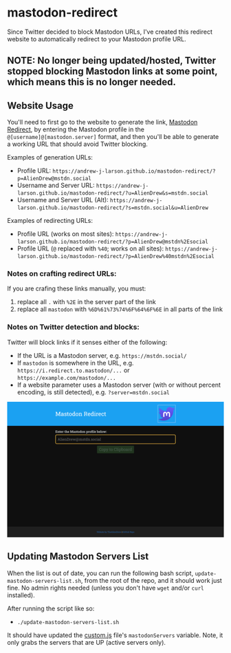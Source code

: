 # mastodon-redirect
Since Twitter decided to block Mastodon URLs, I've created this redirect website to automatically redirect to your Mastodon profile URL.

## NOTE: No longer being updated/hosted, Twitter stopped blocking Mastodon links at some point, which means this is no longer needed.

## Website Usage
You'll need to first go to the website to generate the link, [Mastodon Redirect](https://andrew-j-larson.github.io/mastodon-redirect/), by entering the Mastodon profile in the `@[username]@[mastodon.server]` format, and then you'll be able to generate a working URL that should avoid Twitter blocking.

Examples of generation URLs:

- Profile URL: `https://andrew-j-larson.github.io/mastodon-redirect/?p=AlienDrew@mstdn.social`
- Username and Server URL: `https://andrew-j-larson.github.io/mastodon-redirect/?u=AlienDrew&s=mstdn.social`
- Username and Server URL (Alt): `https://andrew-j-larson.github.io/mastodon-redirect/?s=mstdn.social&u=AlienDrew`

Examples of redirecting URLs:

- Profile URL (works on most sites): `https://andrew-j-larson.github.io/mastodon-redirect/?p=AlienDrew@mstdn%2Esocial`
- Profile URL (`@` replaced with `%40`; works on all sites): `https://andrew-j-larson.github.io/mastodon-redirect/?p=AlienDrew%40mstdn%2Esocial`

### Notes on crafting redirect URLs:
If you are crafing these links manually, you must:
1. replace all `.` with `%2E` in the server part of the link
2. replace all `mastodon` with `%6D%61%73%74%6F%64%6F%6E` in all parts of the link

### Notes on Twitter detection and blocks:
Twitter will block links if it senses either of the following:
- If the URL is a Mastodon server, e.g. `https://mstdn.social/`
- If `mastodon` is somewhere in the URL, e.g. `https://i.redirect.to.mastodon/...` or `https://example.com/mastodon/...`
- If a website parameter uses a Mastodon server (with or without percent encoding, is still detected), e.g. `?server=mstdn.social`

![Preview](https://github.com/Andrew-J-Larson-Alt/mastodon-redirect/blob/main/img/readme/preview.png)

## Updating Mastodon Servers List
When the list is out of date, you can run the following bash script, `update-mastodon-servers-list.sh`, from the root of the repo, and it should work just fine. No admin rights needed (unless you don't have `wget` and/or `curl` installed).

After running the script like so:

- `./update-mastodon-servers-list.sh`

It should have updated the [custom.js](https://github.com/Andrew-J-Larson-Alt/mastodon-redirect/blob/main/js/custom.js) file's `mastodonServers` variable. Note, it only grabs the servers that are UP (active servers only).

